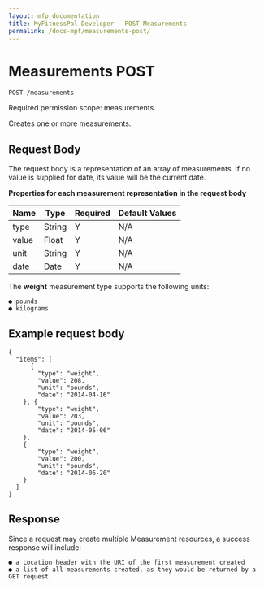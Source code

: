 ```yaml
---
layout: mfp_documentation
title: MyFitnessPal Developer - POST Measurements
permalink: /docs-mpf/measurements-post/
---
```


# Measurements POST

    POST ​/measurements

Required permission scope: ​measurements

Creates one or more measurements.


## Request Body

The request body is a representation of an array of measurements. If no value is supplied for date​, its value will be the current date.

**Properties for each measurement representation in the request body**

**Name** | **Type** | **Required** | **Default Values**
 :--- | --- | --- | --- 
 type | String | Y | N/A
 value | Float | Y | N/A
 unit | String  | Y | N/A
 date | Date | Y | N/A
 
The ​**weight**​ measurement type supports the following units:
    
    ● pounds
    ● kilograms
  
    
## Example request body

    {
      "items": [
          {
            "type": "weight",
            "value": 208,
            "unit": "pounds",
            "date": "2014-04-16"
        }, {
            "type": "weight",
            "value": 203,
            "unit": "pounds",
            "date": "2014-05-06"
        },
        {
            "type": "weight",
            "value": 200,
            "unit": "pounds",
            "date": "2014-06-20"
        } 
      ]
    }
   
    
## Response

Since a request may create multiple Measurement resources, a success response will include:

    ● a ​Location​ header with the URI of the first measurement created
    ● a list of all measurements created, as they would be returned by a GET request.
